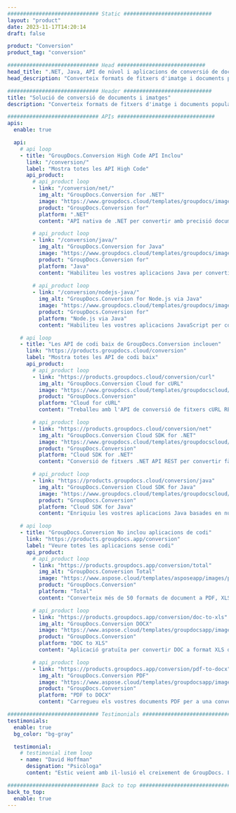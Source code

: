 ```yaml
---
############################# Static ############################
layout: "product"
date: 2023-11-17T14:20:14
draft: false

product: "Conversion"
product_tag: "conversion"

############################# Head ############################
head_title: ".NET, Java, API de núvol i aplicacions de conversió de documents de GroupDocs"
head_description: "Converteix formats de fitxers d'imatge i documents populars a qualsevol plataforma amb solucions basades en aplicacions i API."

############################# Header ############################
title: "Solució de conversió de documents i imatges"
description: "Converteix formats de fitxers d'imatge i documents populars a qualsevol plataforma amb solucions basades en aplicacions i API."

############################# APIs ###############################
apis:
  enable: true

  api:
    # api loop
    - title: "GroupDocs.Conversion High Code API Inclou"
      link: "/conversion/"
      label: "Mostra totes les API High Code"
      api_product:
        # api_product loop
        - link: "/conversion/net/"
          img_alt: "GroupDocs.Conversion for .NET"
          image: "https://www.groupdocs.cloud/templates/groupdocs/images/product-logos/groupdocs-conversion-net.png"
          product: "GroupDocs.Conversion for"
          platform: ".NET"
          content: "API nativa de .NET per convertir amb precisió documents i formats de fitxers d'imatge en qualsevol tipus d'aplicació .NET. Admet l'addició de marques d'aigua d'imatge durant la conversió."

        # api_product loop
        - link: "/conversion/java/"
          img_alt: "GroupDocs.Conversion for Java"
          image: "https://www.groupdocs.cloud/templates/groupdocs/images/product-logos/groupdocs-conversion-java.png"
          product: "GroupDocs.Conversion for"
          platform: "Java"
          content: "Habiliteu les vostres aplicacions Java per convertir fàcilment entre tots els formats de documents estàndard del sector, com ara Microsoft Office, PDF, HTML, imatges i molts altres."
          
        # api_product loop
        - link: "/conversion/nodejs-java/"
          img_alt: "GroupDocs.Conversion for Node.js via Java"
          image: "https://www.groupdocs.cloud/templates/groupdocs/images/product-logos/groupdocs-conversion-nodejs-java.png"
          product: "GroupDocs.Conversion for"
          platform: "Node.js via Java"
          content: "Habiliteu les vostres aplicacions JavaScript per convertir fàcilment entre tots els formats de documents estàndard del sector, com ara Microsoft Office, PDF, HTML, imatges i molts altres."

    # api loop
    - title: "Les API de codi baix de GroupDocs.Conversion inclouen"
      link: "https://products.groupdocs.cloud/conversion"
      label: "Mostra totes les API de codi baix"
      api_product:
        # api_product loop
        - link: "https://products.groupdocs.cloud/conversion/curl"
          img_alt: "GroupDocs.Conversion Cloud for cURL"
          image: "https://www.groupdocs.cloud/templates/groupdocscloud/images/sdk/272x272/groupdocs_conversion-for-curl.png"
          product: "GroupDocs.Conversion"
          platform: "Cloud for cURL"
          content: "Treballeu amb l'API de conversió de fitxers cURL RESTful per convertir fàcilment Microsoft Office, PDF, Correu electrònic, Project, HTML i altres formats de fitxer habituals a les vostres aplicacions."

        # api_product loop
        - link: "https://products.groupdocs.cloud/conversion/net"
          img_alt: "GroupDocs.Conversion Cloud SDK for .NET"
          image: "https://www.groupdocs.cloud/templates/groupdocscloud/images/sdk/272x272/groupdocs_conversion-for-net.png"
          product: "GroupDocs.Conversion"
          platform: "Cloud SDK for .NET"
          content: "Conversió de fitxers .NET API REST per convertir fàcilment Microsoft Office, PDF, Correu electrònic, Projecte, HTML i altres formats de fitxer habituals en qualsevol plataforma utilitzant Cloud SDK."

        # api_product loop
        - link: "https://products.groupdocs.cloud/conversion/java"
          img_alt: "GroupDocs.Conversion Cloud SDK for Java"
          image: "https://www.groupdocs.cloud/templates/groupdocscloud/images/sdk/272x272/groupdocs_conversion-for-java.png"
          product: "GroupDocs.Conversion"
          platform: "Cloud SDK for Java"
          content: "Enriquiu les vostres aplicacions Java basades en núvol amb funcions avançades de conversió de documents en qualsevol plataforma capaç de trucar a API REST."

    # api loop
    - title: "GroupDocs.Conversion No inclou aplicacions de codi"
      link: "https://products.groupdocs.app/conversion"
      label: "Veure totes les aplicacions sense codi"
      api_product:
        # api_product loop
        - link: "https://products.groupdocs.app/conversion/total"
          img_alt: "GroupDocs.Conversion Total"
          image: "https://www.aspose.cloud/templates/asposeapp/images/products/logo/aspose_conversion-app.png"
          product: "GroupDocs.Conversion"
          platform: "Total"
          content: "Converteix més de 50 formats de document a PDF, XLSX, DOCX, XPS, HTML i més."

        # api_product loop
        - link: "https://products.groupdocs.app/conversion/doc-to-xls"
          img_alt: "GroupDocs.Conversion DOCX"
          image: "https://www.aspose.cloud/templates/groupdocsapp/images/products/logo/groupdocs_words-app.png"
          product: "GroupDocs.Conversion"
          platform: "DOC to XLS"
          content: "Aplicació gratuïta per convertir DOC a format XLS des de qualsevol navegador web."

        # api_product loop
        - link: "https://products.groupdocs.app/conversion/pdf-to-docx"
          img_alt: "GroupDocs.Conversion PDF"
          image: "https://www.aspose.cloud/templates/groupdocsapp/images/products/logo/groupdocs_pdf-app.png"
          product: "GroupDocs.Conversion"
          platform: "PDF to DOCX"
          content: "Carregueu els vostres documents PDF per a una conversió perfecta al format Word (DOCX)."

############################# Testimonials ###############################
testimonials:
  enable: true
  bg_color: "bg-gray"

  testimonial:
    # testimonial item loop
    - name: "David Hoffman"
      designation: "Psicòloga"
      content: "Estic veient amb il·lusió el creixement de GroupDocs. La capacitat de resposta de tot el vostre equip m'ha ajudat molt, quan parlo amb algú de GroupDocs, puc garantir que algú m'escolta i fa que les coses passin."

############################# Back to top ###############################
back_to_top:
  enable: true
---
```

